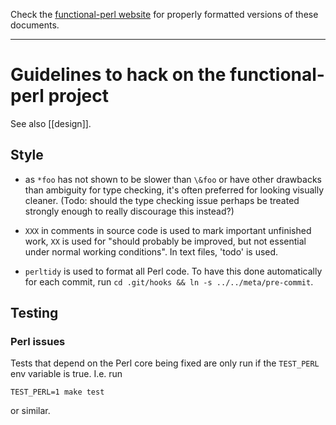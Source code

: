 Check the [functional-perl website](http://functional-perl.org/) for
properly formatted versions of these documents.

---

# Guidelines to hack on the functional-perl project

See also [[design]].


## Style

* as `*foo` has not shown to be slower than `\&foo` or have other
  drawbacks than ambiguity for type checking, it's often preferred
  for looking visually cleaner.  (Todo: should the type checking issue
  perhaps be treated strongly enough to really discourage this
  instead?)

* `XXX` in comments in source code is used to mark important
  unfinished work, `XX` is used for "should probably be
  improved, but not essential under normal working conditions".
  In text files, 'todo' is used.

* `perltidy` is used to format all Perl code. To have this done
  automatically for each commit, run `cd .git/hooks && ln -s
  ../../meta/pre-commit`.

## Testing

### Perl issues

Tests that depend on the Perl core being fixed are only run if the
`TEST_PERL` env variable is true. I.e. run

    TEST_PERL=1 make test

or similar.

